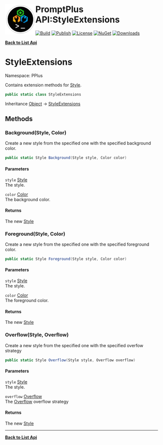 # <img align="left" width="100" height="100" src="../images/icon.png">PromptPlus API:StyleExtensions 

[![Build](https://github.com/FRACerqueira/PromptPlus/workflows/Build/badge.svg)](https://github.com/FRACerqueira/PromptPlus/actions/workflows/build.yml)
[![Publish](https://github.com/FRACerqueira/PromptPlus/actions/workflows/publish.yml/badge.svg)](https://github.com/FRACerqueira/PromptPlus/actions/workflows/publish.yml)
[![License](https://img.shields.io/badge/License-MIT-brightgreen.svg)](https://github.com/FRACerqueira/PromptPlus/blob/master/LICENSE)
[![NuGet](https://img.shields.io/nuget/v/PromptPlus)](https://www.nuget.org/packages/PromptPlus/)
[![Downloads](https://img.shields.io/nuget/dt/PromptPlus)](https://www.nuget.org/packages/PromptPlus/)

[**Back to List Api**](./apis.md)

# StyleExtensions

Namespace: PPlus

Contains extension methods for [Style](./pplus.style.md).

```csharp
public static class StyleExtensions
```

Inheritance [Object](https://docs.microsoft.com/en-us/dotnet/api/system.object) → [StyleExtensions](./pplus.styleextensions.md)

## Methods

### <a id="methods-background"/>**Background(Style, Color)**

Create a new style from the specified one with
 the specified background color.

```csharp
public static Style Background(Style style, Color color)
```

#### Parameters

`style` [Style](./pplus.style.md)<br>
The style.

`color` [Color](./pplus.color.md)<br>
The background color.

#### Returns

The new [Style](./pplus.style.md)

### <a id="methods-foreground"/>**Foreground(Style, Color)**

Create a new style from the specified one with the specified foreground color.

```csharp
public static Style Foreground(Style style, Color color)
```

#### Parameters

`style` [Style](./pplus.style.md)<br>
The style.

`color` [Color](./pplus.color.md)<br>
The foreground color.

#### Returns

The new [Style](./pplus.style.md)

### <a id="methods-overflow"/>**Overflow(Style, Overflow)**

Create a new style from the specified one with the specified overfow strategy

```csharp
public static Style Overflow(Style style, Overflow overflow)
```

#### Parameters

`style` [Style](./pplus.style.md)<br>
The style.

`overflow` [Overflow](./pplus.overflow.md)<br>
The [Overflow](./pplus.overflow.md) overflow strategy

#### Returns

The new [Style](./pplus.style.md)


- - -
[**Back to List Api**](./apis.md)
